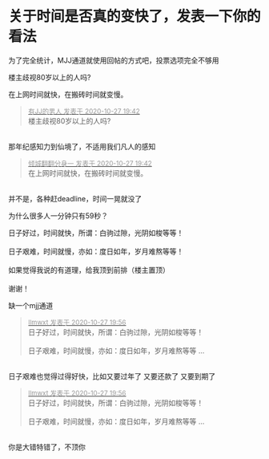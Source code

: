 # 关于时间是否真的变快了，发表一下你的看法

为了完全统计，MJJ通道就使用回帖的方式吧，投票选项完全不够用

楼主歧视80岁以上的人吗?<img src="static/image/smiley/default/lol.gif" smilieid="12" border="0" alt="" />

在上网时间就快，在搬砖时间就变慢。

<div class="quote"><blockquote><font size="2"><a href="https://www.hostloc.com/forum.php?mod=redirect&amp;goto=findpost&amp;pid=9360806&amp;ptid=759120" target="_blank"><font color="#999999">有JJ的男人 发表于 2020-10-27 19:42</font></a></font><br />
楼主歧视80岁以上的人吗?</blockquote></div><br />
<img src="static/image/smiley/default/sweat.gif" smilieid="10" border="0" alt="" />那年纪感知力到仙境了，不适用我们凡人的感知

<div class="quote"><blockquote><font size="2"><a href="https://www.hostloc.com/forum.php?mod=redirect&amp;goto=findpost&amp;pid=9360809&amp;ptid=759120" target="_blank"><font color="#999999">倾城翻翻分身一 发表于 2020-10-27 19:42</font></a></font><br />
在上网时间就快，在搬砖时间就变慢。</blockquote></div><br />
并不是，各种赶deadline，时间一晃就没了

为什么很多人一分钟只有59秒？

日子好过，时间就快，所谓：白驹过隙，光阴如梭等等！<br />
<br />
日子艰难，时间就慢，亦如：度日如年，岁月难熬等等！<br />
<br />
如果觉得我说的有道理，给我顶到前排（楼主置顶）<br />
<br />
谢谢！<img src="static/image/smiley/default/lol.gif" smilieid="12" border="0" alt="" /><img src="static/image/smiley/default/lol.gif" smilieid="12" border="0" alt="" /><img src="static/image/smiley/default/lol.gif" smilieid="12" border="0" alt="" /><br />


缺一个mjj通道

<div class="quote"><blockquote><font size="2"><a href="https://www.hostloc.com/forum.php?mod=redirect&amp;goto=findpost&amp;pid=9360866&amp;ptid=759120" target="_blank"><font color="#999999">llmwxt 发表于 2020-10-27 19:56</font></a></font><br />
日子好过，时间就快，所谓：白驹过隙，光阴如梭等等！<br />
<br />
日子艰难，时间就慢，亦如：度日如年，岁月难熬等等 ...</blockquote></div><br />
日子艰难也觉得过得好快，比如又要过年了 又要还款了 又要到期了<img src="static/image/smiley/yct/002.gif" smilieid="30" border="0" alt="" />

<div class="quote"><blockquote><font size="2"><a href="https://www.hostloc.com/forum.php?mod=redirect&amp;goto=findpost&amp;pid=9360866&amp;ptid=759120" target="_blank"><font color="#999999">llmwxt 发表于 2020-10-27 19:56</font></a></font><br />
日子好过，时间就快，所谓：白驹过隙，光阴如梭等等！<br />
<br />
日子艰难，时间就慢，亦如：度日如年，岁月难熬等等 ...</blockquote></div><br />
你是大错特错了，不顶你
